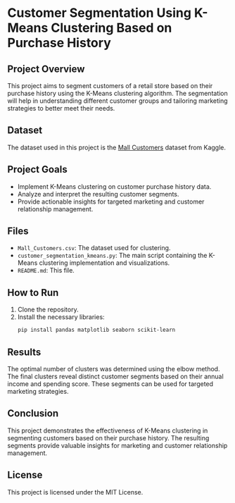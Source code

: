 # Customer Segmentation Using K-Means Clustering Based on Purchase History

## Project Overview
This project aims to segment customers of a retail store based on their purchase history using the K-Means clustering algorithm. The segmentation will help in understanding different customer groups and tailoring marketing strategies to better meet their needs.

## Dataset
The dataset used in this project is the [Mall Customers](https://www.kaggle.com/vjchoudhary7/customer-segmentation-tutorial-in-python) dataset from Kaggle.

## Project Goals
- Implement K-Means clustering on customer purchase history data.
- Analyze and interpret the resulting customer segments.
- Provide actionable insights for targeted marketing and customer relationship management.

## Files
- `Mall_Customers.csv`: The dataset used for clustering.
- `customer_segmentation_kmeans.py`: The main script containing the K-Means clustering implementation and visualizations.
- `README.md`: This file.

## How to Run
1. Clone the repository.
2. Install the necessary libraries:
   ```bash
   pip install pandas matplotlib seaborn scikit-learn

##  Results
The optimal number of clusters was determined using the elbow method. The final clusters reveal distinct customer segments based on their annual income and spending score. These segments can be used for targeted marketing strategies.

## Conclusion
This project demonstrates the effectiveness of K-Means clustering in segmenting customers based on their purchase history. The resulting segments provide valuable insights for marketing and customer relationship management.

## License
This project is licensed under the MIT License.
